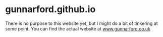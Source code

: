 # gunnarford.github.io

There is no purpose to this website yet, but I might do a bit of tinkering at some point. You can find the actual website at www.gunnarford.co.uk